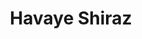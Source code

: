 ---
title: Havaye Shiraz
layout: post
categories: [maziar_fallahi]
type: main
file: /assets/music/maziar_fallahi-havaye-shiraz.mp3
---